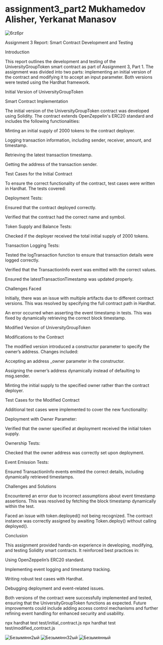# assignment3_part2 Mukhamedov Alisher, Yerkanat Manasov

![6rz6pr](https://github.com/user-attachments/assets/4371d82e-6655-4f58-8221-91f0333b4d85)

Assignment 3 Report: Smart Contract Development and Testing

Introduction

This report outlines the development and testing of the UniversityGroupToken smart contract as part of Assignment 3, Part 1. The assignment was divided into two parts: implementing an initial version of the contract and modifying it to accept an input parameter. Both versions were tested using the Hardhat framework.

Initial Version of UniversityGroupToken

Smart Contract Implementation

The initial version of the UniversityGroupToken contract was developed using Solidity. The contract extends OpenZeppelin's ERC20 standard and includes the following functionalities:

Minting an initial supply of 2000 tokens to the contract deployer.

Logging transaction information, including sender, receiver, amount, and timestamp.

Retrieving the latest transaction timestamp.

Getting the address of the transaction sender.

Test Cases for the Initial Contract

To ensure the correct functionality of the contract, test cases were written in Hardhat. The tests covered:

Deployment Tests:

Ensured that the contract deployed correctly.

Verified that the contract had the correct name and symbol.

Token Supply and Balance Tests:

Checked if the deployer received the total initial supply of 2000 tokens.

Transaction Logging Tests:

Tested the logTransaction function to ensure that transaction details were logged correctly.

Verified that the TransactionInfo event was emitted with the correct values.

Ensured the latestTransactionTimestamp was updated properly.

Challenges Faced

Initially, there was an issue with multiple artifacts due to different contract versions. This was resolved by specifying the full contract path in Hardhat.

An error occurred when asserting the event timestamp in tests. This was fixed by dynamically retrieving the correct block timestamp.

Modified Version of UniversityGroupToken

Modifications to the Contract

The modified version introduced a constructor parameter to specify the owner’s address. Changes included:

Accepting an address _owner parameter in the constructor.

Assigning the owner’s address dynamically instead of defaulting to msg.sender.

Minting the initial supply to the specified owner rather than the contract deployer.

Test Cases for the Modified Contract

Additional test cases were implemented to cover the new functionality:

Deployment with Owner Parameter:

Verified that the owner specified at deployment received the initial token supply.

Ownership Tests:

Checked that the owner address was correctly set upon deployment.

Event Emission Tests:

Ensured TransactionInfo events emitted the correct details, including dynamically retrieved timestamps.

Challenges and Solutions

Encountered an error due to incorrect assumptions about event timestamp assertions. This was resolved by fetching the block timestamp dynamically within the test.

Faced an issue with token.deployed() not being recognized. The contract instance was correctly assigned by awaiting Token.deploy() without calling deployed().

Conclusion

This assignment provided hands-on experience in developing, modifying, and testing Solidity smart contracts. It reinforced best practices in:

Using OpenZeppelin’s ERC20 standard.

Implementing event logging and timestamp tracking.

Writing robust test cases with Hardhat.

Debugging deployment and event-related issues.

Both versions of the contract were successfully implemented and tested, ensuring that the UniversityGroupToken functions as expected. Future improvements could include adding access control mechanisms and further refining event handling for enhanced security and usability.

npx hardhat test test/initial_contract.js
npx hardhat test test/modified_contract.js

![Безымянн2ый](https://github.com/user-attachments/assets/93a227ad-e48b-4dc7-b204-2184e7a489ff)
![Безымянн32ый](https://github.com/user-attachments/assets/733e9541-8521-49df-9d0e-883e66a51595)
![Безымянный](https://github.com/user-attachments/assets/5a0a186c-bcc1-488e-960b-53e87282ab8f)




